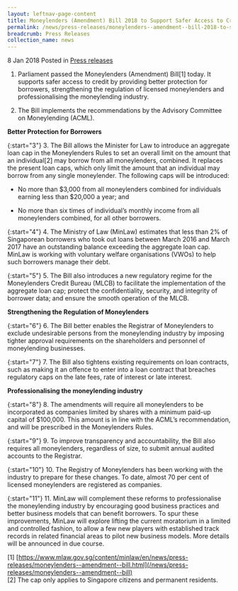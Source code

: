 ```yaml
---
layout: leftnav-page-content
title: Moneylenders (Amendment) Bill 2018 to Support Safer Access to Credit for Borrowers
permalink: /news/press-releases/moneylenders--amendment--bill-2018-to-support-safer-access-to-cr
breadcrumb: Press Releases
collection_name: news
---
```


8 Jan 2018 Posted in [Press releases](/news/press-releases)

1. Parliament passed the Moneylenders (Amendment) Bill[1] today. It supports safer access to credit by providing better protection for borrowers, strengthening the regulation of licensed moneylenders and professionalising the moneylending industry.

2. The Bill implements the recommendations by the Advisory Committee on Moneylending (ACML).

**Better Protection for Borrowers**

{:start="3"}
3. The Bill allows the Minister for Law to introduce an aggregate loan cap in the Moneylenders Rules to set an overall limit on the amount that an individual[2] may borrow from all moneylenders, combined. It replaces the present loan caps, which only limit the amount that an individual may borrow from any single moneylender. The following caps will be introduced:

* No more than $3,000 from all moneylenders combined for individuals earning less than $20,000 a year; and

* No more than six times of individual’s monthly income from all moneylenders combined, for all other borrowers.

{:start="4"}
4. The Ministry of Law (MinLaw) estimates that less than 2% of Singaporean borrowers who took out loans between March 2016 and March 2017 have an outstanding balance exceeding the aggregate loan cap. MinLaw is working with voluntary welfare organisations (VWOs) to help such borrowers manage their debt.

{:start="5"}
5. The Bill also introduces a new regulatory regime for the Moneylenders Credit Bureau (MLCB) to facilitate the implementation of the aggregate loan cap; protect the confidentiality, security, and integrity of borrower data; and ensure the smooth operation of the MLCB.

**Strengthening the Regulation of Moneylenders**

{:start="6"}
6. The Bill better enables the Registrar of Moneylenders to exclude undesirable persons from the moneylending industry by imposing tighter approval requirements on the shareholders and personnel of moneylending businesses.

{:start="7"}
7. The Bill also tightens existing requirements on loan contracts, such as making it an offence to enter into a loan contract that breaches regulatory caps on the late fees, rate of interest or late interest.

**Professionalising the moneylending industry**

{:start="8"}
8. The amendments will require all moneylenders to be incorporated as companies limited by shares with a minimum paid-up capital of $100,000. This amount is in line with the ACML’s recommendation, and will be prescribed in the Moneylenders Rules.

{:start="9"}
9. To improve transparency and accountability, the Bill also requires all moneylenders, regardless of size, to submit annual audited accounts to the Registrar.

{:start="10"}
10. The Registry of Moneylenders has been working with the industry to prepare for these changes. To date, almost 70 per cent of licensed moneylenders are registered as companies.

{:start="11"}
11. MinLaw will complement these reforms to professionalise the moneylending industry by encouraging good business practices and better business models that can benefit borrowers. To spur these improvements, MinLaw will explore lifting the current moratorium in a limited and controlled fashion, to allow a few new players with established track records in related financial areas to pilot new business models. More details will be announced in due course.

[1] [https://www.mlaw.gov.sg/content/minlaw/en/news/press-releases/moneylenders--amendment--bill.html](/news/press-releases/moneylenders--amendment--bill)  
[2] The cap only applies to Singapore citizens and permanent residents.
